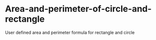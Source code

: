 # Area-and-perimeter-of-circle-and-rectangle
User defined area and perimeter formula for rectangle and circle
